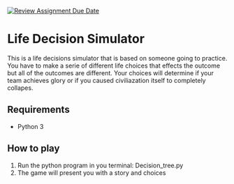[![Review Assignment Due Date](https://classroom.github.com/assets/deadline-readme-button-22041afd0340ce965d47ae6ef1cefeee28c7c493a6346c4f15d667ab976d596c.svg)](https://classroom.github.com/a/18nK7qGW)
# Life Decision Simulator 
This is a life decisions simulator that is based on someone going to practice. You have to make a serie of different life choices that effects the outcome but all of the outcomes are different. Your choices will determine if your team achieves glory or if you caused civiliazation itself to completely collapes. 
## Requirements 
* Python 3 
## How to play 
1. Run the python program in you terminal: Decision_tree.py
2. The game will present you with a story and choices

   